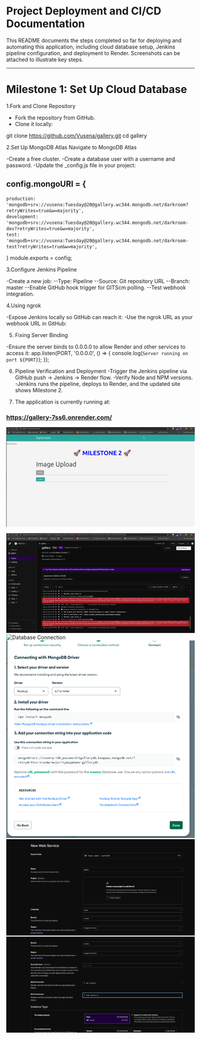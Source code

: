 # Project Deployment and CI/CD Documentation

This README documents the steps completed so far for deploying and automating this application, including cloud database setup, Jenkins pipeline configuration, and deployment to Render. Screenshots can be attached to illustrate key steps.

---

# Milestone 1: Set Up Cloud Database

1.Fork and Clone Repository
- Fork the repository from GitHub.
- Clone it locally:

git clone https://github.com/Vusena/gallery.git
cd gallery

2.Set Up MongoDB Atlas
Navigate to MongoDB Atlas

-Create a free cluster.
-Create a database user with a username and password.
-Update the _config.js file in your project:

## config.mongoURI = {
    production: 'mongodb+srv://vusena:Tuesday@20@gallery.wc344.mongodb.net/darkroom?retryWrites=true&w=majority',
    development: 'mongodb+srv://vusena:Tuesday@20@gallery.wc344.mongodb.net/darkroom-dev?retryWrites=true&w=majority',
    test: 'mongodb+srv://vusena:Tuesday@20@gallery.wc344.mongodb.net/darkroom-test?retryWrites=true&w=majority',
}
module.exports = config;

3.Configure Jenkins Pipeline

-Create a new job:
--Type: Pipeline
--Source: Git repository URL
--Branch: master
--Enable GitHub hook trigger for GITScm polling.
--Test webhook integration.

4.Using ngrok

-Expose Jenkins locally so GitHub can reach it:
-Use the ngrok URL as your webhook URL in GitHub:

5. Fixing Server Binding

-Ensure the server binds to 0.0.0.0 to allow Render and other services to access it:
app.listen(PORT, '0.0.0.0', () => {
console.log(`Server running on port ${PORT}`);
});

6. Pipeline Verification and Deployment
-Trigger the Jenkins pipeline via GitHub push → Jenkins → Render flow.
-Verify Node and NPM versions.
-Jenkins runs the pipeline, deploys to Render, and the updated site shows Milestone 2.
 
7. The application is currently running at:
### https://gallery-7ss6.onrender.com/


![Site URL](public/images/siterul.png)

<!-- Other Screenshots -->
![Render Logs](public/images/renderlogs.png)
![Database Connection](public/images/bconnection.png)
![MongoDB Driver](public/images/mongodbdriver.png)
![Web Service Creation](public/images/webservicecreation.png)
![Web Service Creation 2](public/images/webservicecreation2.png)
